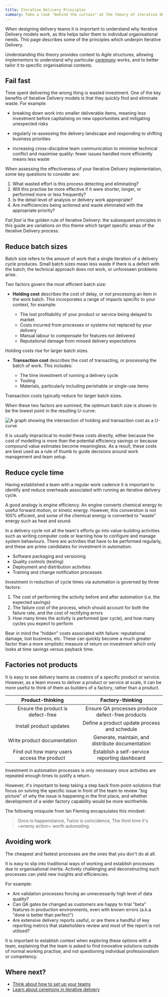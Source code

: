 ```yaml
---
title: Iterative Delivery Principles
summary: Take a look "behind the curtain" at the theory of iterative delivery models, in order to better apply them to your own context.
---
```

When designing delivery teams it is important to understand why Iterative Delivery models work, as this helps tailor them to individual organisational needs. This page describes some of the principles which underpin Iterative Delivery. 

Understanding this theory provides context to Agile structures, allowing implementors to understand why particular [ceremony](/cloudmarque/operations/ceremony/) works, and to better tailor it to specific organisational contexts.

## Fail fast
Time spent delivering the wrong thing is wasted investment. One of the key benefits of Iterative Delivery models is that they quickly find and eliminate waste. For example:

 - breaking down work into smaller deliverable items, meaning less investment before capitalising on new opportunities and mitigating unexpected risks

 - regularly re-assessing the delivery landscape and responding to shifting business priorities

 - increasing cross-discipline team communication to minimise technical conflict and maximise quality: fewer issues handled more efficiently means less waste

When assessing the effectiveness of your Iterative Delivery implementation, some key questions to consider are:

 1. What wasted effort is this process detecting and eliminating?
 2. Will this practise be more effective if it were shorter, longer, or performed more or less frequently?
 3. Is the detail level of analysis or delivery work appropriate?
 4. Are inefficiencies being actioned and waste eliminated with the appropriate priority?

_Fail fast_ is the golden rule of Iterative Delivery: the subsequent principles in this guide are variations on this theme which target specific areas of the Iterative Delivery process.

## Reduce batch sizes
Batch size refers to the amount of work that a single iteration of a delivery cycle produces. Small batch sizes mean less waste if there is a defect with the batch; the technical approach does not work, or unforeseen problems arise.

Two factors govern the most efficient batch size:

 - **Holding cost** describes the cost of delay, or _not_ processing an item in the work batch. This incorporates a range of impacts specific to your context, for example:

    - The lost profitability of your product or service being delayed to market
    - Costs incurred from processes or systems not replaced by your delivery
    - Manual labour to compensate for features not delivered
    - Reputational damage from missed delivery expectations

Holding costs rise for larger batch sizes.

 - **Transaction cost** describes the cost of transacting, or processing the batch of work. This includes:

    - The time investment of running a delivery cycle
    - Tooling 
    - Materials, particularly including perishable or single-use items

Transaction costs typically reduce for larger batch sizes.

When these two factors are summed, the optimum batch size is shown to be the lowest point in the resulting U-curve:

![A graph showing the intersection of holding and transaction cost as a U-curve](/assets/images/ref-arch/ops-batch-size.svg)

It is usually impractical to model these costs directly, either because the cost of modelling is more than the potential efficiency savings or because compound value estimates become meaningless. As a result, these costs are best used as a rule of thumb to guide decisions around work management and team setup.

## Reduce cycle time
Having established a team with a regular work cadence it is important to identify and reduce overheads associated with running an iterative delivery cycle.

A good analogy is engine efficiency. An engine converts chemical energy to useful forward motion, or kinetic energy. However, this converstion is not 100% efficient, and some of the chemical energy is converted to "waste" energy such as heat and sound.

In a delivery cycle not all the team's efforts go into value-building activities such as writing computer code or learning how to configure and manage system behaviours. There are activities that have to be performed regularly, and these are prime candidates for investment in automation:

 - Software packaging and versioning
 - Quality controls (testing)
 - Deployment and distribution activities
 - Training and change notification processes

Investment in reduction of cycle times via automation is governed by three factors:

 1. The cost of performing the activity before and after automation (i.e. the expected savings)
 2. The failure cost of the process, which should account for both the failure rate, and the cost of rectifying errors
 3. How many times the activity is performed (per cycle), and how many cycles you expect to perform
 
Bear in mind the "hidden" costs associated with failure: reputational damage, lost business, etc. These can quickly become a much greater factor than a more simplistic measure of return on investment which only looks at time savings versus payback time.

## Factories not products
It is easy to see delivery teams as creators of a specific product or service. However, as a team moves to deliver a product or service at scale, it can be more useful to think of them as builders of a factory, rather than a product.

| Product-thinking                           | Factory-thinking                                 |
|:------------------------------------------:|:------------------------------------------------:|
| Ensure the product is defect-free          | Ensure QA processes produce defect-free products |
| Install product updates                    | Define a product update process and schedule     |
| Write product documentation                | Generate, maintain, and distribute documentation |
| Find out how many users access the product | Establish a self-service reporting dashboard     |

Investment in automation processes is only necessary once activities are repeated enough times to justify a return.

However, it's important to keep taking a step back from point-solutions that focus on solving the specific issue in front of the team to review "big picture" of why the issue is happening in the first place, and whether development of a wider factory capability would be more worthwhile.

The following misquote from Ian Fleming encapsulates this mindset:

> Once is happenstance,
> Twice is coincidence,
> The third time it's ~enemy action~ worth automating.

## Avoiding work
The cheapest and fastest processes are the ones that you don't do at all.

It is easy to slip into traditional ways of working and establish processes due to organisational inertia. Actively challenging and deconstructing such processes can yield new insights and efficiencies.

For example:

 - Are validation processes forcing an unnecessarily high level of data quality?
 - Can QA gates be changed as customers are happy to trial "beta" features in production environments, even with known errors (a.k.a "done is better than perfect")
 - Are extensive delivery reports useful, or are there a handful of key reporting metrics that stakeholders review and most of the report is not utilised?

It is important to establish context when exploring these options with a team, explaining that the team is asked to find innovative solutions outside of normal working practise, and not questioning individual professionalism or competency.

## Where next?
 - [Think about how to set up your teams](/cloudmarque/operations/adoption/teams.html)
 - [Learn about ceremony in iterative delivery](/cloudmarque/operations/ceremony/)